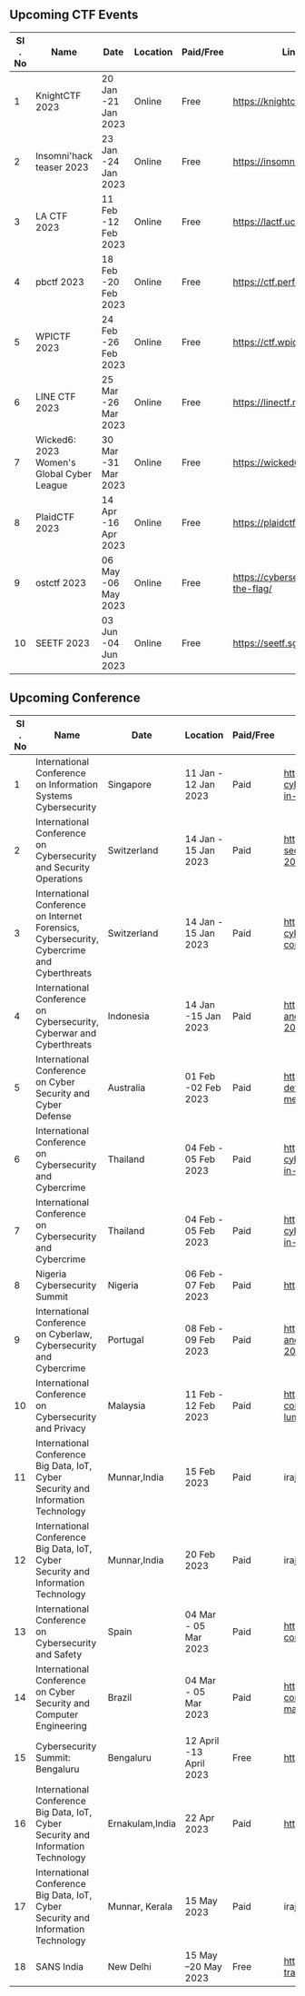  ## Upcoming CTF Events

|   SI . No         | Name                                 | Date     | Location  | Paid/Free | Link to register |
| ----------------- | -------------------------------------|----------| ----------| ----------| -----------------|
|1|KnightCTF 2023	| 20 Jan -21 Jan 2023	| Online	 | Free	| https://knightctf.com/ | 
|2|Insomni'hack teaser 2023 | 23 Jan -24 Jan 2023	| Online	| Free	| https://insomnihack.ch/contests/ | 
|3|LA CTF 2023	 | 11 Feb -12 Feb 2023	 | Online	| Free	| https://lactf.uclaacm.com/ | 
|4|pbctf 2023	 | 18 Feb -20 Feb 2023	| Online	| Free	| https://ctf.perfect.blue/ |
|5|WPICTF 2023	| 24 Feb -26 Feb 2023	| Online	| Free	| https://ctf.wpictf.xyz/ | 
|6|LINE CTF 2023	| 25 Mar -26 Mar 2023	| Online	| Free	| https://linectf.me/ |
|7|Wicked6: 2023 Women's Global Cyber League	|30 Mar -31 Mar 2023 | 	Online | 	Free	| https://wicked6.com/ |
|8| PlaidCTF 2023	| 14 Apr -16 Apr 2023	| Online	| Free | 	https://plaidctf.com/ |
|9| ostctf 2023	| 06 May -06 May 2023	| Online	|Free | 	https://cybersecuritydays.ch/capture-the-flag/ |
|10|SEETF 2023	| 03 Jun -04 Jun 2023	| Online	| Free	| https://seetf.sg/seetf/ |


## Upcoming Conference

|   SI . No         | Name                                                         | Date     | Location  | Paid/Free | Link to register |
| ----------------- | ------------------------------------------------------------ |----------| ----------| ----------| -----------------| 
|1| International Conference on Information Systems Cybersecurity	| Singapore	| 11 Jan - 12 Jan  2023	| Paid 	| https://waset.org/information-systems-cybersecurity-conference-in-january-2023-in-singapore|
|2|International Conference on Cybersecurity and Security Operations	| Switzerland	| 14 Jan - 15 Jan  2023	| Paid 	| https://waset.org/cybersecurity-and-security-operations-conference-in-january-2023-in-zurich|
|3|International Conference on Internet Forensics, Cybersecurity, Cybercrime and Cyberthreats	| Switzerland	| 14 Jan - 15 Jan  2023	| Paid 	| https://waset.org/internet-forensics-cybersecurity-cybercrime-and-cyberthreats-conference-in-january-2023-in-zurich|
|4|International Conference on Cybersecurity, Cyberwar and Cyberthreats	| Indonesia	| 14 Jan -15 Jan 2023	| Paid 	|https://waset.org/cybersecurity-cyberwar-and-cyberthreats-conference-in-january-2023-in-bali|
|5|International Conference on Cyber Security and Cyber Defense	| Australia	| 01 Feb -02 Feb 2023	| Paid 	| https://waset.org/cyber-security-and-cyber-defense-conference-in-february-2023-in-melbourne|
|6|International Conference on Cybersecurity and Cybercrime	| Thailand	| 04 Feb - 05 Feb 2023	| Paid 	| https://waset.org/cybersecurity-and-cybercrime-conference-in-february-2023-in-bangkok|
|7|International Conference on Cybersecurity and Cybercrime	| Thailand	| 04 Feb - 05 Feb 2023	| Paid 	| https://waset.org/cybersecurity-and-cybercrime-conference-in-february-2023-in-bangkok|
|8|Nigeria Cybersecurity Summit 	| Nigeria	| 06 Feb - 07 Feb 2023	| Paid 	| https://nigeriacybersecuritysummit.com/ | 
|9|International Conference on Cyberlaw, Cybersecurity and Cybercrime 	|Portugal	| 08 Feb - 09 Feb 2023	| Paid 	| https://waset.org/cyberlaw-cybersecurity-and-cybercrime-conference-in-february-2023-in-lisbon|
|10|International Conference on Cybersecurity and Privacy 	| Malaysia	|11 Feb - 12 Feb 2023	| Paid 	| https://waset.org/cybersecurity-and-privacy-conference-in-february-2023-in-kuala-lumpur|
|11|International Conference  Big Data, IoT, Cyber Security and Information Technology	| Munnar,India	| 15 Feb 2023	|Paid 	| iraj.in/Conference/13359/ICBDICSIT/contactus| 
|12|International Conference  Big Data, IoT, Cyber Security and Information Technology	| Munnar,India 	| 20 Feb 2023	| Paid 	| iraj.in/Conference/13317/ICBDICSIT/| 
|13|International Conference on Cybersecurity and Safety	|Spain	| 04 Mar - 05 Mar 2023	| Paid 	| https://waset.org/cybersecurity-and-safety-conference-in-march-2023-in-barcelona|
|14|International Conference on Cyber Security and Computer Engineering 	| Brazil	| 04 Mar - 05 Mar 2023	| Paid 	| https://waset.org/cyber-security-and-computer-engineering-conference-in-march-2023-in-rio-de-janeiro|
|15|Cybersecurity Summit: Bengaluru	| Bengaluru	| 12 April -13 April 2023	| Free	| https://ismg.events/summit/429334|
|16|International Conference  Big Data, IoT, Cyber Security and Information Technology	 | Ernakulam,India	| 22 Apr 2023	 | Paid 	| http://iraj.in/Conference/12736/ICBDICSIT/call|
|17|International Conference Big Data, IoT, Cyber Security and Information Technology 	| Munnar, Kerala	| 15 May 2023	| Paid 	| iraj.in/Conference/12519/ICBDICSIT/|
|18|SANS India	| New Delhi	| 15 May –20 May 2023	| Free	|https://www.sans.org/cyber-security-training-events/India-May-2023/|




